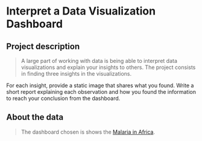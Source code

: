 # Interpret a Data Visualization Dashboard
## Project description
> A large part of working with data is being able to interpret data visualizations and explain your insights to others. The project consists in finding three insights in the visualizations.

For each insight, provide a static image that shares what you found. Write a short report explaining each observation and how you found the information to reach your conclusion from the dashboard.

## About the data
> The dashboard chosen is shows the [Malaria in Africa](https://public.tableau.com/views/MakeoverMonday34Malaria_0/MalariainAfrica?:embed=y&:showVizHome=no&:display_count=y&:display_static_image=y&:bootstrapWhenNotified=true).

